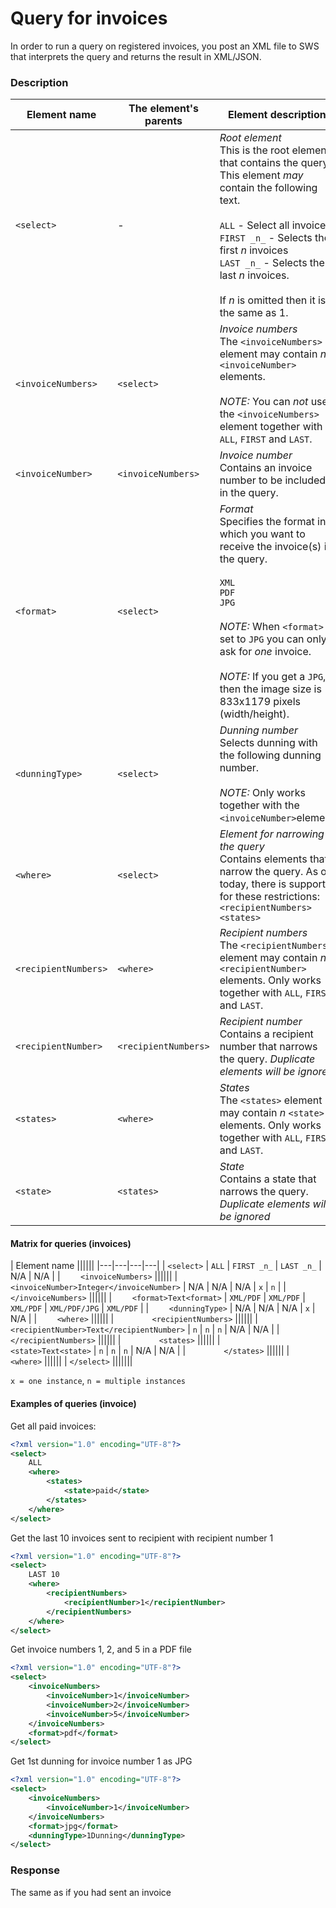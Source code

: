 Query for invoices
==================

In order to run a query on registered invoices, you post an XML file to SWS that interprets the query and returns the result in XML/JSON.

### Description

| Element name | The element's parents | Element description | Data type | Standard value |
|---|---|---|---|---|
| `<select>` | - | *Root element*<br>This is the root element that contains the query.  This element *may* contain the following text.<br><br>`ALL` - Select all invoices<br>`FIRST _n_` - Selects the first _n_ invoices<br>`LAST _n_` - Selects the last _n_ invoices.<br><br>If _n_ is omitted then it is the same as 1. | Text - maximum 10 characters. | - |
| `<invoiceNumbers>` | `<select>` | *Invoice numbers*<br>The `<invoiceNumbers>` element may contain _n_ `<invoiceNumber>` elements.<br><br>*NOTE:* You can *not* use the `<invoiceNumbers>` element together with `ALL`, `FIRST` and `LAST`. | - | - |
| `<invoiceNumber>` | `<invoiceNumbers>` | *Invoice number*<br>Contains an invoice number to be included in the query. | Integer | - |
| `<format>` | `<select>` | *Format*<br>Specifies the format in which you want to receive the invoice(s) in the query.<br><br>`XML`<br>`PDF`<br>`JPG`<br><br>*NOTE:* When `<format>` is set to `JPG` you can only ask for *one* invoice.<br><br>*NOTE:* If you get a `JPG`, then the image size is 833x1179 pixels (width/height). | Text - maximum 3 characters | XML |
| `<dunningType>` | `<select>` | *Dunning number*<br> Selects dunning with the following dunning number.<br><br>*NOTE:* Only works together with the `<invoiceNumber>`element | Text - maximum 20 characters. | 1Dunning |
| `<where>` | `<select>` | *Element for narrowing the query*<br>Contains elements that narrow the query. As of today, there is support for these restrictions: `<recipientNumbers>`   `<states>` | - | - |
| `<recipientNumbers>` | `<where>` | *Recipient numbers*<br>The `<recipientNumbers>` element may contain _n_ `<recipientNumber>` elements.  Only works together with `ALL`, `FIRST` and `LAST`. | - | - |
| `<recipientNumber>` | `<recipientNumbers>` | *Recipient number*<br>Contains a recipient number that narrows the query.  _Duplicate elements will be ignored_ | Text - maximum 32 characters | - |
| `<states>` | `<where>` | *States*<br>The `<states>` element may contain _n_ `<state>` elements.  Only works together with `ALL`, `FIRST` and `LAST`. | - | - |
| `<state>` | `<states>` | *State*<br>Contains a state that narrows the query.  _Duplicate elements will be ignored_ | Text - maximum 20 characters | - |

#### Matrix for queries (invoices)

| Element name ||||||
|---|---|---|---|
| `<select>`                                            | `ALL`     | `FIRST _n_` | `LAST _n_` | N/A           | N/A       |
| `    <invoiceNumbers>`                                ||||||
| `        <invoiceNumber>Integer</invoiceNumber>`      | N/A       | N/A         | N/A        | `x`           | `n`       |
| `    </invoiceNumbers>`                               ||||||
| `    <format>Text<format>`                            | `XML/PDF` | `XML/PDF`   | `XML/PDF`  | `XML/PDF/JPG` | `XML/PDF` |
| `    <dunningType>`                                   | N/A       | N/A         | N/A        | `x`           | N/A       |
| `    <where>`                                         ||||||
| `        <recipientNumbers>`                          ||||||
| `            <recipientNumber>Text</recipientNumber>` | `n`       | `n`         | `n`        | N/A           | N/A       |
| `        </recipientNumbers>`                         ||||||
| `        <states>`                                    ||||||
| `            <state>Text<state>`                      | `n`       | `n`         | `n`        | N/A           | N/A       |
| `        </states>`                                   ||||||
| `    <where>`                                         ||||||
| `</select>`                                           |||||||

`x = one instance`, `n = multiple instances`

#### Examples of queries (invoice)

Get all paid invoices:

```xml
<?xml version="1.0" encoding="UTF-8"?>
<select>
    ALL
    <where>
        <states>
            <state>paid</state>
        </states>
    </where>
</select>
```

Get the last 10 invoices sent to recipient with recipient number 1

```xml
<?xml version="1.0" encoding="UTF-8"?>
<select>
    LAST 10
    <where>
        <recipientNumbers>
            <recipientNumber>1</recipientNumber>
        </recipientNumbers>
    </where>
</select>
```

Get invoice numbers 1, 2, and 5 in a PDF file

```xml
<?xml version="1.0" encoding="UTF-8"?>
<select>
    <invoiceNumbers>
        <invoiceNumber>1</invoiceNumber>
        <invoiceNumber>2</invoiceNumber>
        <invoiceNumber>5</invoiceNumber>
    </invoiceNumbers>
    <format>pdf</format>
</select>
```

Get 1st dunning for invoice number 1 as JPG

```xml
<?xml version="1.0" encoding="UTF-8"?>
<select>
    <invoiceNumbers>
        <invoiceNumber>1</invoiceNumber>
    </invoiceNumbers>
    <format>jpg</format>
    <dunningType>1Dunning</dunningType>
</select>
```

### Response

The same as if you had sent an invoice
